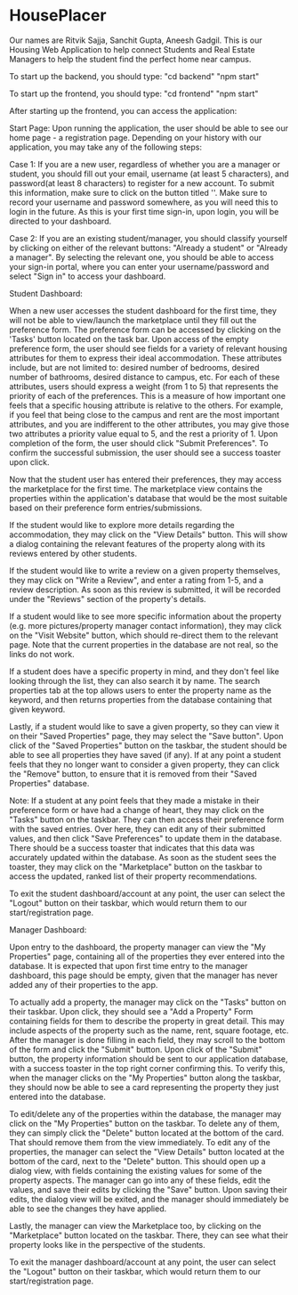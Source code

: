 # HousePlacer
Our names are Ritvik Sajja, Sanchit Gupta, Aneesh Gadgil.
This is our Housing Web Application to help connect Students and Real Estate Managers to help the student find the perfect home near campus.

To start up the backend, you should type:
"cd backend"
"npm start"

To start up the frontend, you should type:
"cd frontend"
"npm start"

After starting up the frontend, you can access the application:

Start Page: 
Upon running the application, the user should be able to see our home page - a registration page. 
Depending on your history with our application, you may take any of the following steps:

Case 1: If you are a new user, regardless of whether you are a manager or student, you should fill out your email, 
username (at least 5 characters), and password(at least 8 characters) to register for a new account. 
To submit this information, make sure to click on the button titled ''. 
Make sure to record your username and password somewhere, as you will need this to login in the future. 
As this is your first time sign-in, upon login, you will be directed to your dashboard.

Case 2: If you are an existing student/manager, you should classify yourself by clicking on either of the relevant buttons: 
"Already a student" or "Already a manager". By selecting the relevant one, you should be able to access your sign-in portal, 
where you can enter your username/password and select "Sign in" to access your dashboard.

Student Dashboard:

When a new user accesses the student dashboard for the first time, they will not be able to view/launch the 
marketplace until they fill out the preference form. The preference form can be accessed by clicking on the 'Tasks' 
button located on the task bar. Upon access of the empty preference form, the user should see fields for a variety of 
relevant housing attributes for them to express their ideal accommodation. These attributes include, 
but are not limited to: desired number of bedrooms, desired number of bathrooms, desired distance to campus, etc. 
For each of these attributes, users should express a weight (from 1 to 5) that represents the priority of each of the preferences. 
This is a measure of how important one feels that a specific housing attribute is relative to the others.
For example, if you feel that being close to the campus and rent are the most important attributes, and you are indifferent to the other
attributes, you may give those two attributes a priority value equal to 5, and the rest a priority of 1. Upon completion of the form, 
the user should click "Submit Preferences". To confirm the successful submission, the user should see a success toaster upon click. 

Now that the student user has entered their preferences, they may access the marketplace for the first time. The marketplace view contains
the properties within the application's database that would be the most suitable based on their preference form entries/submissions.

If the student would like to explore more details regarding the accommodation, they may click on the "View Details" button. This will show
a dialog containing the relevant features of the property along with its reviews entered by other students. 

If the student would like to write a review on a given property themselves, they may click on "Write a Review", and enter a rating from 1-5, 
and a review description. As soon as this review is submitted, it will be recorded under the "Reviews" section of the property's details.

If a student would like to see more specific information about the property (e.g. more pictures/property manager contact information), 
they may click on the "Visit Website" button, which should re-direct them to the relevant page. Note that the current properties in the 
database are not real, so the links do not work.

If a student does have a specific property in mind, and they don't feel like looking through the list, they can also search it by name.
The search properties tab at the top allows users to enter the property name as the keyword, and then returns properties from the database
containing that given keyword.

Lastly, if a student would like to save a given property, so they can view it on their "Saved Properties" page, they may select the 
"Save button". Upon click of the "Saved Properties" button on the taskbar, the student should be able to see all properties they have 
saved (if any). If at any point a student feels that they no longer want to consider a given property, they can click the "Remove" button, 
to ensure that it is removed from their "Saved Properties" database.

Note: If a student at any point feels that they made a mistake in their preference form or have had a change of heart, they may click
on the "Tasks" button on the taskbar. They can then access their preference form with the saved entries. Over here, they can edit any 
of their submitted values, and then click "Save Preferences" to update them in the database. There should be a success toaster that 
indicates that this data was accurately updated within the database. As soon as the student sees the toaster, they may click on the 
"Marketplace" button on the taskbar to access the updated, ranked list of their property recommendations.

To exit the student dashboard/account at any point, the user can select the "Logout" button on their taskbar, which would return them
to our start/registration page.


Manager Dashboard:

Upon entry to the dashboard, the property manager can view the "My Properties" page, containing all of the properties they 
ever entered into the database. It is expected that upon first time entry to the manager dashboard, this page should be empty, 
given that the manager has never added any of their properties to the app. 

To actually add a property, the manager may click on the "Tasks" button on their taskbar. Upon click, they should see a "Add a Property"
Form containing fields for them to describe the property in great detail. This may include aspects of the property such as the name, 
rent, square footage, etc. After the manager is done filling in each field, they may scroll to the bottom of the form and click the 
"Submit" button. Upon click of the "Submit" button, the property information should be sent to our application database, with a success
toaster in the top right corner confirming this. To verify this, when the manager clicks on the "My Properties" button along the taskbar, 
they should now be able to see a card representing the property they just entered into the database.

To edit/delete any of the properties within the database, the manager may click on the "My Properties" button on the taskbar. To delete any 
of them, they can simply click the "Delete" button located at the bottom of the card. That should remove them from the view immediately. 
To edit any of the properties, the manager can select the "View Details" button located at the bottom of the card, next to the "Delete" button.
This should open up a dialog view, with fields containing the existing values for some of the property aspects. The manager can go into 
any of these fields, edit the values, and save their edits by clicking the "Save" button. Upon saving their edits, the dialog view will 
be exited, and the manager should immediately be able to see the changes they have applied.

Lastly, the manager can view the Marketplace too, by clicking on the "Marketplace" button located on the taskbar. There, they can see 
what their property looks like in the perspective of the students.

To exit the manager dashboard/account at any point, the user can select the "Logout" button on their taskbar, which would return them
to our start/registration page.
